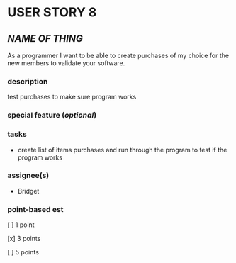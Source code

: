 # USER STORY 8

## *NAME OF THING*
As a programmer I want to be able to create purchases of my choice for the new members to validate your software.

### description
test purchases to make sure program works

### special feature (*optional*)

### tasks
+ create list of items purchases and run through the program to test if the program works

### assignee(s)
+ Bridget

### point-based est
[ ] 1 point

[x] 3 points

[ ] 5 points